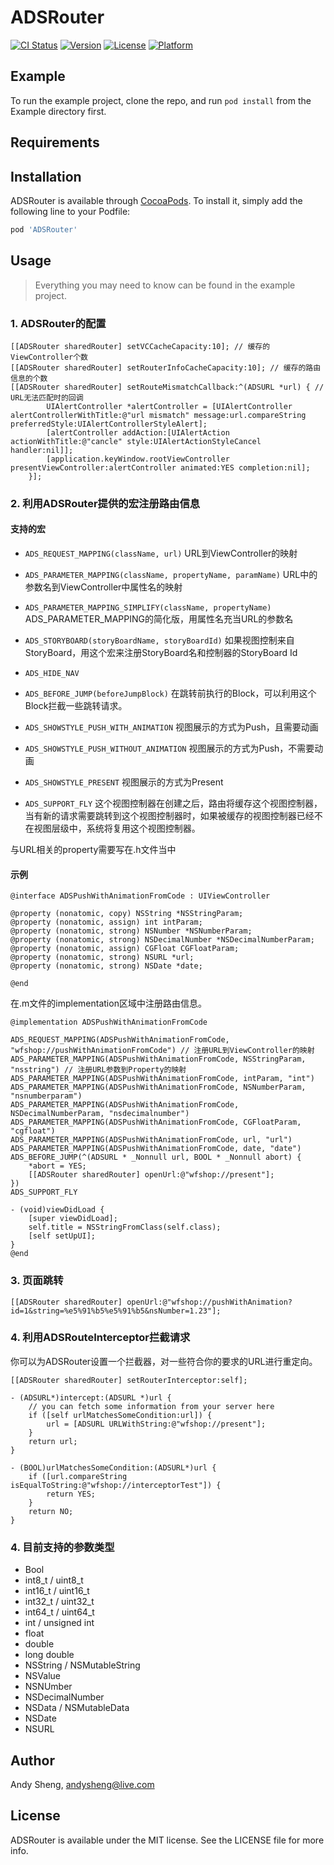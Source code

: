 # ADSRouter

[![CI Status](http://img.shields.io/travis/andysheng@live.com/ADSRouter.svg?style=flat)](https://travis-ci.org/andysheng@live.com/ADSRouter)
[![Version](https://img.shields.io/cocoapods/v/ADSRouter.svg?style=flat)](http://cocoapods.org/pods/ADSRouter)
[![License](https://img.shields.io/cocoapods/l/ADSRouter.svg?style=flat)](http://cocoapods.org/pods/ADSRouter)
[![Platform](https://img.shields.io/cocoapods/p/ADSRouter.svg?style=flat)](http://cocoapods.org/pods/ADSRouter)

## Example

To run the example project, clone the repo, and run `pod install` from the Example directory first.

## Requirements

## Installation

ADSRouter is available through [CocoaPods](http://cocoapods.org). To install
it, simply add the following line to your Podfile:

```ruby
pod 'ADSRouter'
```

## Usage

>   Everything you may need to know can be found in the example project.

### 1. ADSRouter的配置

```objc
[[ADSRouter sharedRouter] setVCCacheCapacity:10]; // 缓存的ViewController个数
[[ADSRouter sharedRouter] setRouterInfoCacheCapacity:10]; // 缓存的路由信息的个数
[[ADSRouter sharedRouter] setRouteMismatchCallback:^(ADSURL *url) { // URL无法匹配时的回调
        UIAlertController *alertController = [UIAlertController alertControllerWithTitle:@"url mismatch" message:url.compareString preferredStyle:UIAlertControllerStyleAlert];
        [alertController addAction:[UIAlertAction actionWithTitle:@"cancle" style:UIAlertActionStyleCancel handler:nil]];
        [application.keyWindow.rootViewController presentViewController:alertController animated:YES completion:nil];
    }];

```

### 2. 利用ADSRouter提供的宏注册路由信息

#### 支持的宏

* `ADS_REQUEST_MAPPING(className, url)`
   URL到ViewController的映射
   
* `ADS_PARAMETER_MAPPING(className, propertyName, paramName)`
   URL中的参数名到ViewController中属性名的映射
   
* `ADS_PARAMETER_MAPPING_SIMPLIFY(className, propertyName)`
   ADS_PARAMETER_MAPPING的简化版，用属性名充当URL的参数名
   
* `ADS_STORYBOARD(storyBoardName, storyBoardId)`
   如果视图控制来自StoryBoard，用这个宏来注册StoryBoard名和控制器的StoryBoard Id
   
* `ADS_HIDE_NAV`
   
* `ADS_BEFORE_JUMP(beforeJumpBlock)`
   在跳转前执行的Block，可以利用这个Block拦截一些跳转请求。
   
* `ADS_SHOWSTYLE_PUSH_WITH_ANIMATION`
   视图展示的方式为Push，且需要动画
   
* `ADS_SHOWSTYLE_PUSH_WITHOUT_ANIMATION`
   视图展示的方式为Push，不需要动画
   
* `ADS_SHOWSTYLE_PRESENT`
   视图展示的方式为Present
   
* `ADS_SUPPORT_FLY`
   这个视图控制器在创建之后，路由将缓存这个视图控制器，当有新的请求需要跳转到这个视图控制器时，如果被缓存的视图控制器已经不在视图层级中，系统将复用这个视图控制器。

与URL相关的property需要写在.h文件当中

#### 示例

```objc
@interface ADSPushWithAnimationFromCode : UIViewController

@property (nonatomic, copy) NSString *NSStringParam;
@property (nonatomic, assign) int intParam;
@property (nonatomic, strong) NSNumber *NSNumberParam;
@property (nonatomic, strong) NSDecimalNumber *NSDecimalNumberParam;
@property (nonatomic, assign) CGFloat CGFloatParam;
@property (nonatomic, strong) NSURL *url;
@property (nonatomic, strong) NSDate *date;

@end
```

在.m文件的implementation区域中注册路由信息。

```objc
@implementation ADSPushWithAnimationFromCode

ADS_REQUEST_MAPPING(ADSPushWithAnimationFromCode, "wfshop://pushWithAnimationFromCode") // 注册URL到ViewController的映射
ADS_PARAMETER_MAPPING(ADSPushWithAnimationFromCode, NSStringParam, "nsstring") // 注册URL参数到Property的映射
ADS_PARAMETER_MAPPING(ADSPushWithAnimationFromCode, intParam, "int")
ADS_PARAMETER_MAPPING(ADSPushWithAnimationFromCode, NSNumberParam, "nsnumberparam")
ADS_PARAMETER_MAPPING(ADSPushWithAnimationFromCode, NSDecimalNumberParam, "nsdecimalnumber")
ADS_PARAMETER_MAPPING(ADSPushWithAnimationFromCode, CGFloatParam, "cgfloat")
ADS_PARAMETER_MAPPING(ADSPushWithAnimationFromCode, url, "url")
ADS_PARAMETER_MAPPING(ADSPushWithAnimationFromCode, date, "date")
ADS_BEFORE_JUMP(^(ADSURL * _Nonnull url, BOOL * _Nonnull abort) {
    *abort = YES;
    [[ADSRouter sharedRouter] openUrl:@"wfshop://present"];
})
ADS_SUPPORT_FLY

- (void)viewDidLoad {
    [super viewDidLoad];
    self.title = NSStringFromClass(self.class);
    [self setUpUI];
}
@end
```

### 3. 页面跳转

```objc
[[ADSRouter sharedRouter] openUrl:@"wfshop://pushWithAnimation?id=1&string=%e5%91%b5%e5%91%b5&nsNumber=1.23"];
```

### 4. 利用ADSRouteInterceptor拦截请求
你可以为ADSRouter设置一个拦截器，对一些符合你的要求的URL进行重定向。

```objc
[[ADSRouter sharedRouter] setRouterInterceptor:self];

- (ADSURL*)intercept:(ADSURL *)url {
    // you can fetch some information from your server here
    if ([self urlMatchesSomeCondition:url]) {
        url = [ADSURL URLWithString:@"wfshop://present"];
    }
    return url;
}

- (BOOL)urlMatchesSomeCondition:(ADSURL*)url {
    if ([url.compareString isEqualToString:@"wfshop://interceptorTest"]) {
        return YES;
    }
    return NO;
}
```

### 4. 目前支持的参数类型

* Bool
* int8_t / uint8_t
* int16_t / uint16_t
* int32_t / uint32_t
* int64_t / uint64_t
* int / unsigned int
* float
* double
* long double
* NSString / NSMutableString
* NSValue
* NSNUmber
* NSDecimalNumber
* NSData / NSMutableData
* NSDate
* NSURL


## Author

Andy Sheng, andysheng@live.com

## License

ADSRouter is available under the MIT license. See the LICENSE file for more info.


